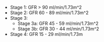 - Stage 1: GFR > 90 ml/min/1.73m^2
- Stage 2: GFR 60 - 89 ml/min/1.73m^2
- Stage 3:
	- Stage 3a: GFR 45 - 59 ml/min/1.73m^2
	- Stage 3b: GFR 30 - 44 ml/min/1.73m^2
- Stage 4: GFR 15 - 29 ml/min/1.73m
